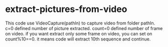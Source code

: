 # extract-pictures-from-video

This code use VideoCapture(pathIn) to capture video from folder pathIn.
c=0 defined number of picture extracted. count=0 defined number of frame on video. if you want extract only some frame on video, you can set on count%10==0. it means code will extract 10th sequence and continue.
